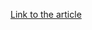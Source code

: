 [Link to the article](https://thehackernews.com/2025/03/top-3-ms-office-exploits-hackers-use-in.html)
